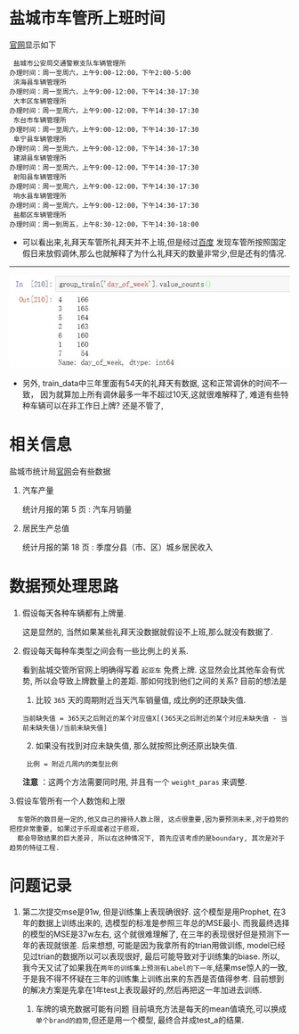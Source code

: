 
# 盐城市车管所上班时间

   [官网](http://ynz.122.gov.cn/views/helpMain.html?type=/views/help)显示如下
   
     盐城市公安局交通警察支队车辆管理所
    办理时间：周一至周六，上午9:00-12:00，下午2:00-5:00
     滨海县车辆管理所
    办理时间：周一至周六，上午9:00-12:00，下午14:30-17:30
     大丰区车辆管理所
    办理时间：周一至周六，上午9:00-12:00，下午14:30-17:30
     东台市车辆管理所
    办理时间：周一至周六，上午9:00-12:00，下午14:30-17:30
     阜宁县车辆管理所
    办理时间：周一至周六，上午9:00-12:00，下午14:30-17:30
     建湖县车辆管理所
    办理时间：周一至周六，上午9:00-12:00，下午14:30-17:30
     射阳县车辆管理所
    办理时间：周一至周六，上午9:00-12:00，下午14:30-17:30
     响水县车辆管理所
    办理时间：周一至周六，上午9:00-12:00，下午14:30-17:30
     盐都区车辆管理所
    办理时间：周一到周五，上午8:30-12:00，下午14:30-18:00

- 可以看出来,礼拜天车管所礼拜天并不上班,但是经过[百度](https://zhidao.baidu.com/question/1306842824007853699.html)
发现车管所按照国定假日来放假调休,那么也就解释了为什么礼拜天的数量非常少,但是还有的情况.
---
![7](./7.jpg)

- 另外, train_data中三年里面有54天的礼拜天有数据, 这和正常调休的时间不一致，
因为就算加上所有调休最多一年不超过10天,这就很难解释了, 难道有些特种车辆可以在非工作日上牌? 还是不管了,

# 相关信息

盐城市统计局[官网](http://tjj.yancheng.gov.cn/SJFB/YDSJ/index.html)会有些数据

1. 汽车产量

    统计月报的第 5 页 : 汽车月销量
    
2. 居民生产总值
    
    统计月报的第 18 页 : 季度分县（市、区）城乡居民收入

# 数据预处理思路
   
   1. 假设每天各种车辆都有上牌量.
        
      这是显然的, 当然如果某些礼拜天没数据就假设不上班,那么就没有数据了. 
   
   2. 假设每天每种车类型之间会有一些比例上的关系.
   
      看到盐城交管所官网上明确得写着 `起亚车` 免费上牌. 这显然会比其他车会有优势, 所以会导致上牌数量上的差距.
      那如何找到他们之间的关系? 目前的想法是
       
      1. 比较 `365` 天的周期附近当天汽车销量值, 成比例的还原缺失值.
      
      `当前缺失值 = 365天之后附近的某个对应值X[(365天之后附近的某个对应未缺失值 - 当前未缺失值)/当前未缺失值]`
      
      2. 如果没有找到对应未缺失值, 那么就按照比例还原出缺失值.
      
      ` 比例 = 附近几周内的类型比例`
         
      **注意** ：这两个方法需要同时用, 并且有一个 `weight_paras` 来调整.
   
   3.假设车管所有一个人数饱和上限
      
      车管所的数目是一定的,他又自己的接待人数上限, 这点很重要,因为要预测未来,对于趋势的把控非常重要, 如果过于乐观或者过于悲观，
      都会导致结果的巨大差异, 所以在这种情况下, 首先应该考虑的是boundary, 其次是对于趋势的特征工程.

# 问题记录

1. 第二次提交mse是91w, 但是训练集上表现确很好.
   这个模型是用Prophet, 在3年的数据上训练出来的, 选模型的标准是参照三年总的MSE最小.
   而我最终选择的模型的MSE是37w左右, 这个就很难理解了, 在三年的表现很好但是预测下一年的表现就很差.
   后来想想, 可能是因为我拿所有的trian用做训练, model已经见过trian的数据所以可以表现很好, 最后可能导致对于训练集的biase.
   所以, 我今天又试了如果我在`两年的训练集上预测有Label的下一年`,结果mse惊人的一致, 于是我不得不怀疑在三年的训练集上训练出来的东西是否值得参考.
   目前想到的解决方案是先拿在1年test上表现最好的,然后再把这一年加进去训练.
       
   1. 车牌的填充数据可能有问题
    目前填充方法是每天的mean值填充,可以换成`单个brand的趋势`,但还是用一个模型, 最终合并成test_a的结果.
    
